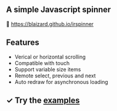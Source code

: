 ## A simple Javascript spinner

&#128279; https://blaizard.github.io/irspinner

## Features

* Verical or horizontal scrolling
* Compatible with touch
* Support variable size items
* Remote select, previous and next
* Auto redraw for asynchronous loading

## &#10003; Try the [examples](https://blaizard.github.io/irspinner/)
